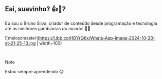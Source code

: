 ## Eai, suavinho? 👍🍷?
Eu sou o Bruno Silva, criador de conteúdo desde programação e tecnologia até as melhores gambiarras do mundo! 👀🗿
<br>

![melosomaster](https://i.ibb.co/HDYrQ6x/Whats-App-Image-2024-10-23-at-21-25-13.jpg | width=100)

<br>

> [!note]
> Estou sempre aprendendo 😊
